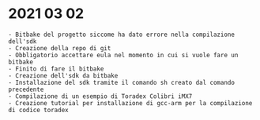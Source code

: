 # 2021 03 02
    - Bitbake del progetto siccome ha dato errore nella compilazione dell'sdk
    - Creazione della repo di git 
    - Obbligatorio accettare eula nel momento in cui si vuole fare un bitbake
    - Finito di fare il bitbake
    - Creazione dell'sdk da bitbake
    - Installazione del sdk tramite il comando sh creato dal comando precedente
    - Compilazione di un esempio di Toradex Colibri iMX7 
    - Creazione tutorial per installazione di gcc-arm per la compilazione di codice toradex
